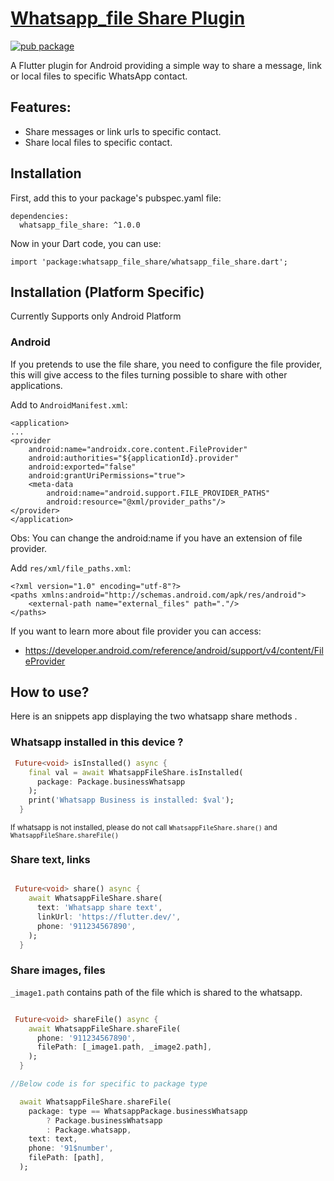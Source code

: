 # [Whatsapp_file Share Plugin](https://pub.dev/packages/whatsapp_file_share)

[![pub package](https://img.shields.io/pub/v/whatsapp_share.svg)](https://pub.dartlang.org/packages/whatsapp_file_share)

A Flutter plugin for Android providing a simple way to share a message, link or local files to specific WhatsApp contact.

## Features:

- Share messages or link urls to specific contact.
- Share local files to specific contact.

## Installation

First, add this to your package's pubspec.yaml file:

```
dependencies:
  whatsapp_file_share: ^1.0.0
```

Now in your Dart code, you can use:

```
import 'package:whatsapp_file_share/whatsapp_file_share.dart';
```

## Installation (Platform Specific)

Currently Supports only Android Platform

### Android

If you pretends to use the file share, you need to configure the file provider, this will give access to the files turning possible to share with other applications.

Add to `AndroidManifest.xml`:

```
<application>
...
<provider
    android:name="androidx.core.content.FileProvider"
    android:authorities="${applicationId}.provider"
    android:exported="false"
    android:grantUriPermissions="true">
    <meta-data
        android:name="android.support.FILE_PROVIDER_PATHS"
        android:resource="@xml/provider_paths"/>
</provider>
</application>
```

Obs: You can change the android:name if you have an extension of file provider.

Add `res/xml/file_paths.xml`:

```
<?xml version="1.0" encoding="utf-8"?>
<paths xmlns:android="http://schemas.android.com/apk/res/android">
    <external-path name="external_files" path="."/>
</paths>
```

If you want to learn more about file provider you can access:

- https://developer.android.com/reference/android/support/v4/content/FileProvider

## How to use?

Here is an snippets app displaying the two whatsapp share methods .

### Whatsapp installed in this device ?

```Dart
 Future<void> isInstalled() async {
    final val = await WhatsappFileShare.isInstalled(
      package: Package.businessWhatsapp
    );
    print('Whatsapp Business is installed: $val');
  }
```

<small>If whatsapp is not installed, please do not call `WhatsappFileShare.share()` and `WhatsappFileShare.shareFile()`
</small>

### Share text, links

```Dart

 Future<void> share() async {
    await WhatsappFileShare.share(
      text: 'Whatsapp share text',
      linkUrl: 'https://flutter.dev/',
      phone: '911234567890',
    );
  }

```

### Share images, files

`_image1.path` contains path of the file which is shared to the whatsapp.

```Dart

 Future<void> shareFile() async {
    await WhatsappFileShare.shareFile(
      phone: '911234567890',
      filePath: [_image1.path, _image2.path],
    );
  }

//Below code is for specific to package type

  await WhatsappFileShare.shareFile(
    package: type == WhatsappPackage.businessWhatsapp
        ? Package.businessWhatsapp
        : Package.whatsapp,
    text: text,
    phone: '91$number',
    filePath: [path],
  );
```
